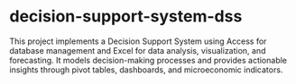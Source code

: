 # decision-support-system-dss

This project implements a Decision Support System using Access for database management and Excel for data analysis, visualization, and forecasting. It models decision-making processes and provides actionable insights through pivot tables, dashboards, and microeconomic indicators.
